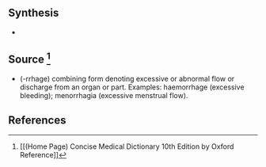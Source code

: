 ## Synthesis
- 
## Source [^1]
- (-rrhage) combining form denoting excessive or abnormal flow or discharge from an organ or part. Examples: haemorrhage (excessive bleeding); menorrhagia (excessive menstrual flow).
## References

[^1]: [[(Home Page) Concise Medical Dictionary 10th Edition by Oxford Reference]]
